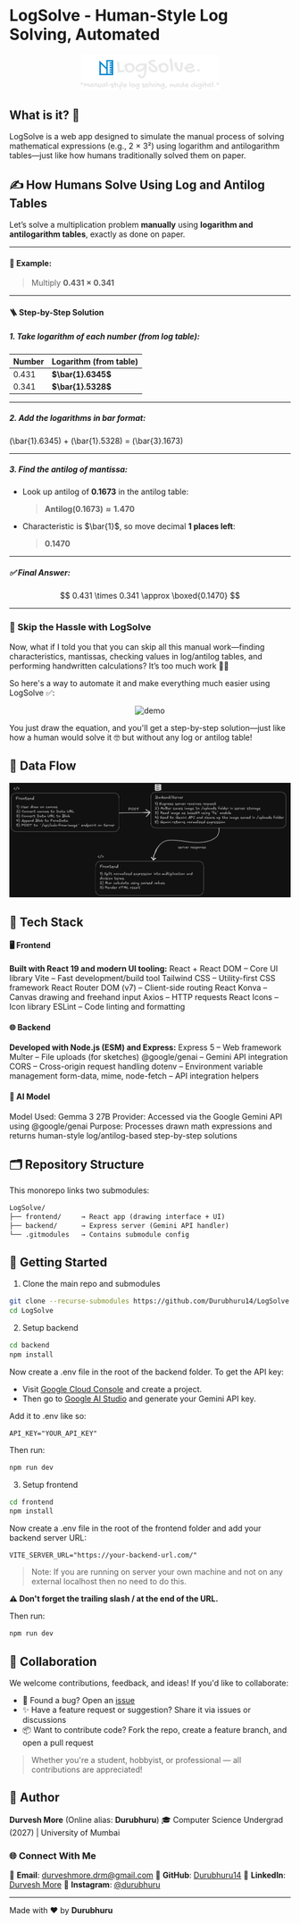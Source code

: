 # LogSolve - Human-Style Log Solving, Automated

<p align="center">
  <img src="./assets/logo.svg" width="250" alt="LogSolve logo"/>
</p>

## What is it? 🤔

LogSolve is a web app designed to simulate the manual process of solving mathematical expressions (e.g., 2 × 3²) using logarithm and antilogarithm tables—just like how humans traditionally solved them on paper.

## ✍️ How Humans Solve Using Log and Antilog Tables

Let’s solve a multiplication problem **manually** using **logarithm and antilogarithm tables**, exactly as done on paper.

---

#### 🔢 Example:

> Multiply **0.431 × 0.341**

---

#### 🪜 Step-by-Step Solution

##### 1. **Take logarithm of each number** (from log table):

| Number | Logarithm (from table) |
| ------ | ---------------------- |
| 0.431  | **$\bar{1}.6345$**     |
| 0.341  | **$\bar{1}.5328$**     |

---

##### 2. **Add the logarithms in bar format:**

\(\bar{1}.6345\) + \(\bar{1}.5328\) = \(\bar{3}.1673\)

---

##### 3. **Find the antilog of mantissa:**

- Look up antilog of **0.1673** in the antilog table:

  > **$\text{Antilog}(0.1673) \approx 1.470$**

- Characteristic is $\bar{1}$, so move decimal **1 places left**:

  > **$0.1470$**

---

##### ✅ Final Answer:

$$
0.431 \times 0.341 \approx \boxed{0.1470}
$$

---

### 🤖 Skip the Hassle with LogSolve

Now, what if I told you that you can skip all this manual work—finding characteristics, mantissas, checking values in log/antilog tables, and performing handwritten calculations? It’s too much work 😮‍💨

So here's a way to automate it and make everything much easier using LogSolve ✅:

<center>

![demo](./assets/demo.GIF)

</center>

You just draw the equation, and you'll get a step-by-step solution—just like how a human would solve it 🤓 but without any log or antilog table!

## 🤳 Data Flow

<center>

  ![data flow diagram](./assets/dataFlow.png)

</center>


## 🧰 Tech Stack

#### 🖥️ Frontend

**Built with React 19 and modern UI tooling:**
React + React DOM – Core UI library
Vite – Fast development/build tool
Tailwind CSS – Utility-first CSS framework
React Router DOM (v7) – Client-side routing
React Konva – Canvas drawing and freehand input
Axios – HTTP requests
React Icons – Icon library
ESLint – Code linting and formatting

#### 🌐 Backend

**Developed with Node.js (ESM) and Express:**
Express 5 – Web framework
Multer – File uploads (for sketches)
@google/genai – Gemini API integration
CORS – Cross-origin request handling
dotenv – Environment variable management
form-data, mime, node-fetch – API integration helpers

#### 🧠 AI Model

Model Used: Gemma 3 27B
Provider: Accessed via the Google Gemini API using @google/genai
Purpose: Processes drawn math expressions and returns human-style log/antilog-based step-by-step solutions

## 🗂️ Repository Structure

This monorepo links two submodules:

```
LogSolve/
├── frontend/     → React app (drawing interface + UI)
├── backend/      → Express server (Gemini API handler)
└── .gitmodules   → Contains submodule config
```

## 🚀 Getting Started

1. Clone the main repo and submodules

```bash
git clone --recurse-submodules https://github.com/Durubhuru14/LogSolve.git
cd LogSolve
```

2. Setup backend

```bash
cd backend
npm install
```

Now create a .env file in the root of the backend folder. To get the API key:
- Visit [Google Cloud Console](https://console.cloud.google.com) and create a project.
- Then go to [Google AI Studio](https://aistudio.google.com/) and generate your Gemini API key.

Add it to .env like so:
```env
API_KEY="YOUR_API_KEY"
```

Then run:
```bash
npm run dev
```
3. Setup frontend

```bash
cd frontend
npm install
```

Now create a .env file in the root of the frontend folder and add your backend server URL:

```
VITE_SERVER_URL="https://your-backend-url.com/"
```
> Note: If you are running on server your own machine and not on any external localhost then no need to do this.

**⚠️ Don't forget the trailing slash / at the end of the URL.**

Then run:

```bash
npm run dev
```

## 🤝 Collaboration

We welcome contributions, feedback, and ideas! If you'd like to collaborate:

- 🐛 Found a bug? Open an [issue](https://github.com/Durubhuru14/LogSolve/issues)
- ✨ Have a feature request or suggestion? Share it via issues or discussions
- 📦 Want to contribute code? Fork the repo, create a feature branch, and open a pull request

> Whether you're a student, hobbyist, or professional — all contributions are appreciated!

## 🐣 Author

**Durvesh More** (Online alias: **Durubhuru**)
🎓 Computer Science Undergrad (2027) | University of Mumbai

### 🌐 Connect With Me

📧 **Email**: [durveshmore.drm@gmail.com](mailto:durveshmore.drm@gmail.com)
🔗 **GitHub**: [Durubhuru14](https://github.com/Durubhuru14)
💼 **LinkedIn**: [Durvesh More](https://www.linkedin.com/in/durvesh-more-1016ab282)
📸 **Instagram**: [@durubhuru](https://www.instagram.com/durubhuru/)

---

Made with ❤️ by **Durubhuru**
